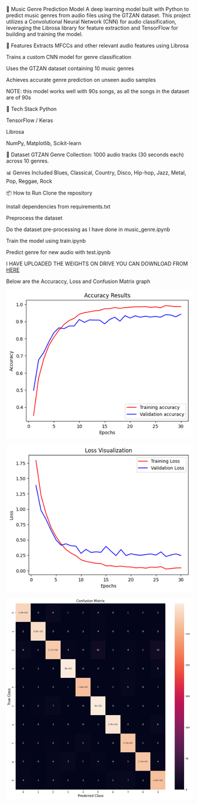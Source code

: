 
🎵 Music Genre Prediction Model
A deep learning model built with Python to predict music genres from audio files using the GTZAN dataset. This project utilizes a Convolutional Neural Network (CNN) for audio classification, leveraging the Librosa library for feature extraction and TensorFlow for building and training the model.

🚀 Features
Extracts MFCCs and other relevant audio features using Librosa

Trains a custom CNN model for genre classification

Uses the GTZAN dataset containing 10 music genres

Achieves accurate genre prediction on unseen audio samples

NOTE: this model works well with 90s songs, as all the songs in the dataset are of 90s

🧠 Tech Stack
Python

TensorFlow / Keras

Librosa

NumPy, Matplotlib, Scikit-learn

📁 Dataset
GTZAN Genre Collection: 1000 audio tracks (30 seconds each) across 10 genres.

📊 Genres Included
Blues, Classical, Country, Disco, Hip-hop, Jazz, Metal, Pop, Reggae, Rock

📦 How to Run
Clone the repository

Install dependencies from requirements.txt

Preprocess the dataset

Do the dataset pre-processing as I have done in music_genre.ipynb

Train the model using train.ipynb

Predict genre for new audio with test.ipynb

I HAVE UPLOADED THE WEIGHTS ON DRIVE YOU CAN DOWNLOAD FROM [HERE](https://drive.google.com/file/d/1YZQLdQW25DreKn6x7qj-rPSyAvKzjT8A/view?usp=sharing)

Below are the Accuraccy, Loss and Confusion Matrix graph

![Accuraccy](GenrAi/Matrix/Acc.png) 

![Loss](GenrAi/Matrix/Loss.png) 

![Condusion Matrix](GenrAi/Matrix/confusion_matrix.png) 
